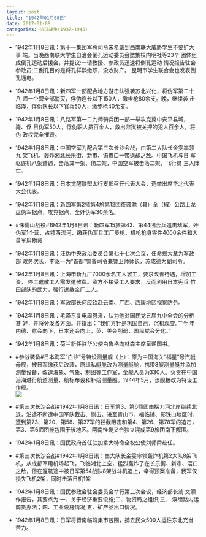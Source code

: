 ```yaml
---
layout: post
title: "1942年01月08日"
date: 2017-01-08
categories: 抗日战争(1937-1945)
---
```


<meta name="referrer" content="no-referrer" />

- 1942年1月8日讯：第十一集团军总司令宋希濂到西南联大威胁学生不要扩大事 端。当晚西南联大学生自治会倒孔运动委员会邀集校内明社等23个 团体组成倒孔运动后援会，并提议:一请教授、参政员迅速将倒孔运动 情况报告驻会参政员;二倒孔目的是将孔祥熙撤职，没收财产。 昆明市学生联合会也发表倒孔通电。 

- 1942年1月8日讯：新四军一部配合地方游击队强袭苏北兴化，将伪军第二十八 师一个营全部消灭，俘伪连长以下150人，缴步枪80余支。晚，继续袭 击临泽，俘伪队长以下官兵50人，缴步枪40余支。 

- 1942年1月8日讯：八路军第一二九师骑兵团一部一举攻克冀中安平县城，毙、俘 日伪军50人，俘伪职人员百余人，救出监狱被关押的犯人百余人，将伪 政权完全摧毁。 

- 1942年1月8日讯：中国空军为配合第三次长沙会战，由第二大队长金雯率领九 架飞机，轰炸湘北长乐街、新市、语市口一带退却之敌。中国飞机与日 军驱逐机八架遭遇，击落其一架、伤二架，中国空军被击落二架，飞行员 三人阵亡。 

- 1942年1月8日讯：日本觉醒联盟太行支部召开代表大会，选举出席华北代表大会代表。 

- 1942年1月8日讯：新四军第2师第4旅第12团夜袭滁（县）全（椒）公路上龙盘伪军据点，攻克据点，全歼伪军30余名。 

- #侏儒山战役#1942年1月8日讯：新四军15旅第43、第44团合兵追击敌军，歼伪军1个营，占领西流河，缴获伪军兵工厂步枪、机枪枪身零件4000余件和大量军用物资 

- 1942年1月8日讯：汪伪中央政治委员会第七十七次会议，任命郑大章为军政部 政务次长，李讴一为“首都”警备司令兼警卫师师长，苏成德为副司令。 

- 1942年1月8日讯：上海申新九厂7000余名工人罢工，要求改善待遇，增加工资， 停工遣散工人需发遣散费。资方不接受工人要求，反而利用日本宪兵 竹田部队的武力，强行遣散全厂工人。 

- 1942年1月8日讯：军政部长何应钦赴云南、广西、西康地区视察防务。 

- 1942年1月8日讯：毛泽东复电周恩来，认为他对国民党五届九中全会的分析甚 好，并将分发各方面。并指出：“我们方针是巩固自己，沉机观变。”“今 年内德、意会向下，日本还会向上，英、美会削弱，国民党会分化。” 

- 1942年1月8日讯：荷兰新任驻华公使白鲁格向林森主席呈递国书。 

- #参战装备#日本海军”白沙“号特设测量舰（上）：原为中国海关“福星”号汽艇母舰，被日军缴获后改装，原缉私艇舱改为测量艇舱，携带8艘测量艇并添加测量设备，改造海象、气象、制图等工作室，全舰人员为330人。负责在中国沿海进行航道测量、航标布设和补给测量船。1944年5月，该舰被改为特设工作舰。 <br/><img src="https://ww1.sinaimg.cn/large/aca367d8jw1fbizpv0ti2j20sg0vv4fs.jpg" />

- #第三次长沙会战#1942年1月8日讯：日军第3、第6师团由捞刀河北岸继续北退，沿途不断遭中国军队截击、侧击。进至青山市、福临铺、影珠山地区时，遭到第73、第20、第58、第37军的拦截阻击和第4、第26、第78军的追击，第3、第6师团被包围于该地区。阿南惟畿又令独立混成第9旅团南下解围。 

- 1942年1月8日讯：国民政府首任驻加拿大特命全权公使刘师舜赴任。 

- #第三次长沙会战#1942年1月8日讯：由大队长金雯率领轰炸机第2大队8架飞机，从成都军用机场起飞，飞临湘北上空，猛烈轰炸了在长乐街、新市、浯口之敌，但在返航途中被日军第54战队8架战斗机追上，幸得预案准备，我军仅损失飞机2架，同时击落日机1架 

- 1942年1月8日讯：国民参政会驻会委员会举行第三次会议，经济部长翁 文灏作报告，其要点为:一、关于经济重要设施;二、物资局之组织;三、 滇缅路内运商货办法；四、工业设施情况;五、矿产品出口情况。 

- 1942年1月8日讯：日军将晋南临汾集市包围，捕去民众500人运往东北充当 苦力。 

